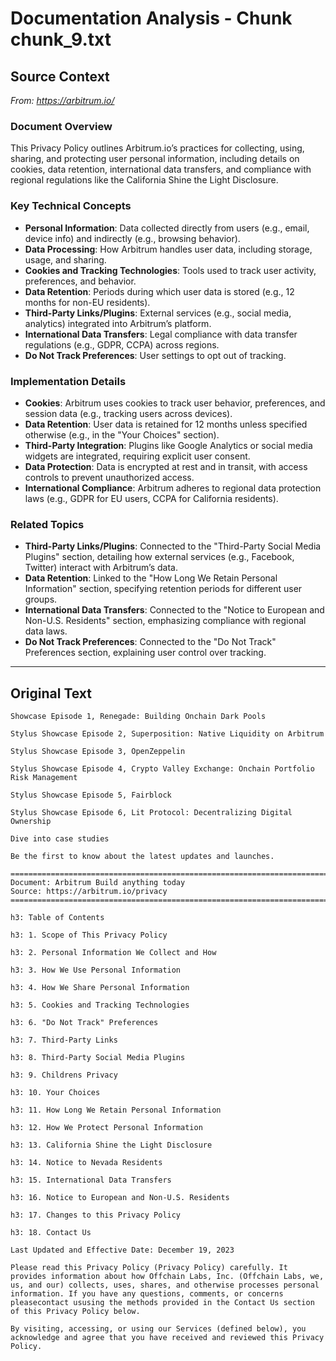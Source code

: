 # Documentation Analysis - Chunk chunk_9.txt

## Source Context
*From: https://arbitrum.io/*

### Document Overview  
This Privacy Policy outlines Arbitrum.io’s practices for collecting, using, sharing, and protecting user personal information, including details on cookies, data retention, international data transfers, and compliance with regional regulations like the California Shine the Light Disclosure.  

### Key Technical Concepts  
- **Personal Information**: Data collected directly from users (e.g., email, device info) and indirectly (e.g., browsing behavior).  
- **Data Processing**: How Arbitrum handles user data, including storage, usage, and sharing.  
- **Cookies and Tracking Technologies**: Tools used to track user activity, preferences, and behavior.  
- **Data Retention**: Periods during which user data is stored (e.g., 12 months for non-EU residents).  
- **Third-Party Links/Plugins**: External services (e.g., social media, analytics) integrated into Arbitrum’s platform.  
- **International Data Transfers**: Legal compliance with data transfer regulations (e.g., GDPR, CCPA) across regions.  
- **Do Not Track Preferences**: User settings to opt out of tracking.  

### Implementation Details  
- **Cookies**: Arbitrum uses cookies to track user behavior, preferences, and session data (e.g., tracking users across devices).  
- **Data Retention**: User data is retained for 12 months unless specified otherwise (e.g., in the "Your Choices" section).  
- **Third-Party Integration**: Plugins like Google Analytics or social media widgets are integrated, requiring explicit user consent.  
- **Data Protection**: Data is encrypted at rest and in transit, with access controls to prevent unauthorized access.  
- **International Compliance**: Arbitrum adheres to regional data protection laws (e.g., GDPR for EU users, CCPA for California residents).  

### Related Topics  
- **Third-Party Links/Plugins**: Connected to the "Third-Party Social Media Plugins" section, detailing how external services (e.g., Facebook, Twitter) interact with Arbitrum’s data.  
- **Data Retention**: Linked to the "How Long We Retain Personal Information" section, specifying retention periods for different user groups.  
- **International Data Transfers**: Connected to the "Notice to European and Non-U.S. Residents" section, emphasizing compliance with regional data laws.  
- **Do Not Track Preferences**: Connected to the "Do Not Track" Preferences section, explaining user control over tracking.

---

## Original Text
```
Showcase Episode 1, Renegade: Building Onchain Dark Pools

Stylus Showcase Episode 2, Superposition: Native Liquidity on Arbitrum

Stylus Showcase Episode 3, OpenZeppelin

Stylus Showcase Episode 4, Crypto Valley Exchange: Onchain Portfolio Risk Management

Stylus Showcase Episode 5, Fairblock

Stylus Showcase Episode 6, Lit Protocol: Decentralizing Digital Ownership

Dive into case studies

Be the first to know about the latest updates and launches.

================================================================================
Document: Arbitrum Build anything today
Source: https://arbitrum.io/privacy
================================================================================

h3: Table of Contents

h3: 1. Scope of This Privacy Policy

h3: 2. Personal Information We Collect and How

h3: 3. How We Use Personal Information

h3: 4. How We Share Personal Information

h3: 5. Cookies and Tracking Technologies

h3: 6. "Do Not Track" Preferences

h3: 7. Third-Party Links

h3: 8. Third-Party Social Media Plugins

h3: 9. Childrens Privacy

h3: 10. Your Choices

h3: 11. How Long We Retain Personal Information

h3: 12. How We Protect Personal Information

h3: 13. California Shine the Light Disclosure

h3: 14. Notice to Nevada Residents

h3: 15. International Data Transfers

h3: 16. Notice to European and Non-U.S. Residents

h3: 17. Changes to this Privacy Policy

h3: 18. Contact Us

Last Updated and Effective Date: December 19, 2023

Please read this Privacy Policy (Privacy Policy) carefully. It provides information about how Offchain Labs, Inc. (Offchain Labs, we, us, and our) collects, uses, shares, and otherwise processes personal information. If you have any questions, comments, or concerns pleasecontact ususing the methods provided in the Contact Us section of this Privacy Policy below.

By visiting, accessing, or using our Services (defined below), you acknowledge and agree that you have received and reviewed this Privacy Policy.
```